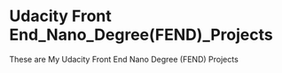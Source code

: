 # Udacity Front End_Nano_Degree(FEND)_Projects
These are My Udacity Front End Nano Degree (FEND) Projects 
